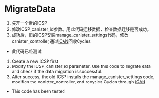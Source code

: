 # MigrateData

1. 先开一个新的ICSP
2. 修改ICSP_canister_id参数。用此代码迁移数据，检查数据迁移是否成功。
3. 成功后，旧的ICSP安装manage_canister_settings代码，修改canister_controller,通过[iCAN](icantool.app)回收Cycles

- 此代码已经测试

1. Create a new ICSP first
2. Modify the ICSP_canister_id parameter. Use this code to migrate data and check if the data migration is successful.
3. After success, the old ICSP installs the manage_canister_settings code, modifies the canister_controller, and recycles Cycles through [iCAN](icantool.app)

- This code has been tested